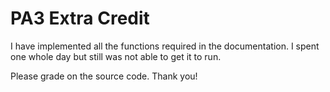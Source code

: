 # PA3 Extra Credit

I have implemented all the functions required in the documentation. I spent one whole day but still was not able to get it to run.

Please grade on the source code. Thank you!